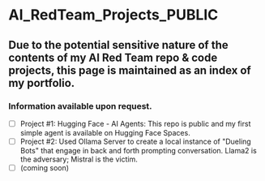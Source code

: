 # AI_RedTeam_Projects_PUBLIC

## Due to the potential sensitive nature of the contents of my AI Red Team repo & code projects, this page is maintained as an index of my portfolio.
### Information available upon request.

- [ ] Project #1: Hugging Face - AI Agents:  This repo is public and my first simple agent is available on Hugging Face Spaces.
- [ ] Project #2: Used Ollama Server to create a local instance of "Dueling Bots" that engage in back and forth prompting conversation. Llama2 is the adversary; Mistral is the victim.
- [ ] (coming soon)
